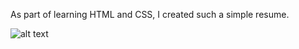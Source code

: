 As part of learning HTML and CSS, I created such a simple resume.

![alt text](https://github.com/Oleksandr015/my-cv-final-version/blob/master/images/CV_img.png?raw=true "Title")



